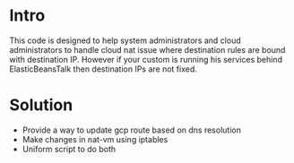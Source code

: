 # Intro
This code is designed to help system administrators and cloud administrators to handle cloud nat issue where destination rules are bound with destination IP. However if your custom is running his services behind ElasticBeansTalk then destination IPs are not fixed. 

# Solution 
* Provide a way to update gcp route based on dns resolution
* Make changes in nat-vm using iptables
* Uniform script to do both 
